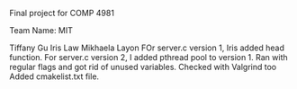 Final project for COMP 4981

Team Name: MIT

Tiffany Gu
Iris Law
Mikhaela Layon
FOr server.c version 1, Iris added head function.
For server.c version 2, I added pthread pool to version 1.
Ran with regular flags and got rid of unused variables. Checked with Valgrind too
Added cmakelist.txt file.
